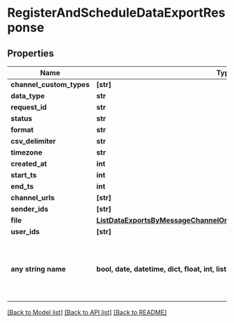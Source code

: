 # RegisterAndScheduleDataExportResponse


## Properties
Name | Type | Description | Notes
------------ | ------------- | ------------- | -------------
**channel_custom_types** | **[str]** |  | [optional] 
**data_type** | **str** |  | [optional] 
**request_id** | **str** |  | [optional] 
**status** | **str** |  | [optional] 
**format** | **str** |  | [optional] 
**csv_delimiter** | **str** |  | [optional] 
**timezone** | **str** |  | [optional] 
**created_at** | **int** |  | [optional] 
**start_ts** | **int** |  | [optional] 
**end_ts** | **int** |  | [optional] 
**channel_urls** | **[str]** |  | [optional] 
**sender_ids** | **[str]** |  | [optional] 
**file** | [**ListDataExportsByMessageChannelOrUserResponseExportedDataInnerFile**](ListDataExportsByMessageChannelOrUserResponseExportedDataInnerFile.md) |  | [optional] 
**user_ids** | **[str]** |  | [optional] 
**any string name** | **bool, date, datetime, dict, float, int, list, str, none_type** | any string name can be used but the value must be the correct type | [optional]

[[Back to Model list]](../README.md#documentation-for-models) [[Back to API list]](../README.md#documentation-for-api-endpoints) [[Back to README]](../README.md)


